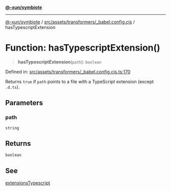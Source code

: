 [**@-xun/symbiote**](../../../../../README.md)

***

[@-xun/symbiote](../../../../../README.md) / [src/assets/transformers/\_babel.config.cjs](../README.md) / hasTypescriptExtension

# Function: hasTypescriptExtension()

> **hasTypescriptExtension**(`path`): `boolean`

Defined in: [src/assets/transformers/\_babel.config.cjs.ts:170](https://github.com/Xunnamius/symbiote/blob/4231719a4050b5b3956e3e19d12d8c469fd0bd37/src/assets/transformers/_babel.config.cjs.ts#L170)

Returns `true` if `path` points to a file with a TypeScript extension (except
`.d.ts`).

## Parameters

### path

`string`

## Returns

`boolean`

## See

[extensionsTypescript](../variables/extensionsTypescript.md)
